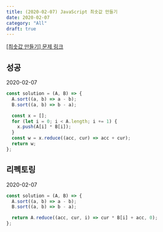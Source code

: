 ```yaml
---
title: (2020-02-07) JavaScript 최솟값 만들기
date: 2020-02-07
category: "All"
draft: true
---
```


[[최솟값 만들기] 문제 링크](https://programmers.co.kr/learn/courses/30/lessons/12941)

## 성공

2020-02-07

```javascript
const solution = (A, B) => {
  A.sort((a, b) => a - b);
  B.sort((a, b) => b - a);

  const x = [];
  for (let i = 0; i < A.length; i += 1) {
    x.push(A[i] * B[i]);
  }
  const w = x.reduce((acc, cur) => acc + cur);
  return w;
};
```

## 리펙토링

2020-02-07

```javascript
const solution = (A, B) => {
  A.sort((a, b) => a - b);
  B.sort((a, b) => b - a);

  return A.reduce((acc, cur, i) => cur * B[i] + acc, 0);
};
```
